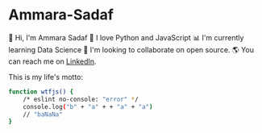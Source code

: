 # Ammara-Sadaf

👋 Hi, I'm Ammara Sadaf
🖤 I love Python and JavaScript
📊 I'm currently learning Data Science
👀️ I'm looking to collaborate on open source.
🌎 You can reach me on [LinkedIn](www.linkedin.com/in/ammara-sadaf).

This is my life's motto:

```sh
function wtfjs() {
    /* eslint no-console: "error" */
    console.log("b" + "a" + + "a" + "a")
    // "baNaNa"
}
```
